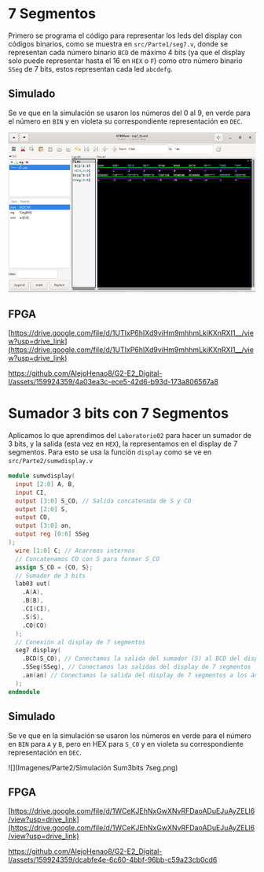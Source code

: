 # 7 Segmentos
Primero se programa el código para representar los leds del display con códigos binarios, como se muestra en `src/Parte1/seg7.v`, donde se representan cada número binario `BCD` de máximo 4 bits (ya que el display solo puede representar hasta el 16 en `HEX` o `F`) como otro número binario `SSeg` de 7 bits, estos representan cada led `abcdefg`.
## Simulado
Se ve que en la simulación se usaron los números del 0 al 9, en verde para el número en `BIN` y en violeta su correspondiente representación en `DEC`.

![](Imagenes/Parte1/Simulacion7seg.png)

## FPGA

[https://drive.google.com/file/d/1UTIxP6hIXd9viHm9mhhmLkiKXnRXI1__/view?usp=drive_link](https://drive.google.com/file/d/1UTIxP6hIXd9viHm9mhhmLkiKXnRXI1__/view?usp=drive_link)


https://github.com/AlejoHenao8/G2-E2_Digital-I/assets/159924359/4a03ea3c-ece5-42d6-b93d-173a806567a8



# Sumador 3 bits con 7 Segmentos
Aplicamos lo que aprendimos del `Laboratorio02` para hacer un sumador de 3 bits, y la salida (esta vez en `HEX`), la representamos en el display de 7 segmentos.
Para esto se usa la función `display` como se ve en `src/Parte2/sumwdisplay.v`

```verilog
module sumwdisplay(
  input [2:0] A, B,
  input CI,
  output [3:0] S_CO, // Salida concatenada de S y CO
  output [2:0] S,
  output CO,
  output [3:0] an,
  output reg [0:6] SSeg
);
  wire [1:0] C; // Acarreos internos
  // Concatenamos CO con S para formar S_CO
  assign S_CO = {CO, S};
  // Sumador de 3 bits
  lab03 uut(
    .A(A),
    .B(B),
    .CI(CI),
    .S(S),
    .CO(CO)
  );
  // Conexión al display de 7 segmentos
  seg7 display(
    .BCD(S_CO), // Conectamos la salida del sumador (S) al BCD del display
    .SSeg(SSeg), // Conectamos las salidas del display de 7 segmentos
    .an(an) // Conectamos la salida del display de 7 segmentos a los ánodos
  );
endmodule
```

## Simulado
Se ve que en la simulación se usaron los números en verde para el número en `BIN` para `A` y `B`, pero en HEX para `S_C0` y en violeta su correspondiente representación en `DEC`.

![](Imagenes/Parte2/Simulación Sum3bits 7seg.png)

## FPGA

[https://drive.google.com/file/d/1WCeKJEhNxGwXNvRFDaoADuEJuAyZELl6/view?usp=drive_link](https://drive.google.com/file/d/1WCeKJEhNxGwXNvRFDaoADuEJuAyZELl6/view?usp=drive_link)


https://github.com/AlejoHenao8/G2-E2_Digital-I/assets/159924359/dcabfe4e-6c60-4bbf-96bb-c59a23cb0cd6


